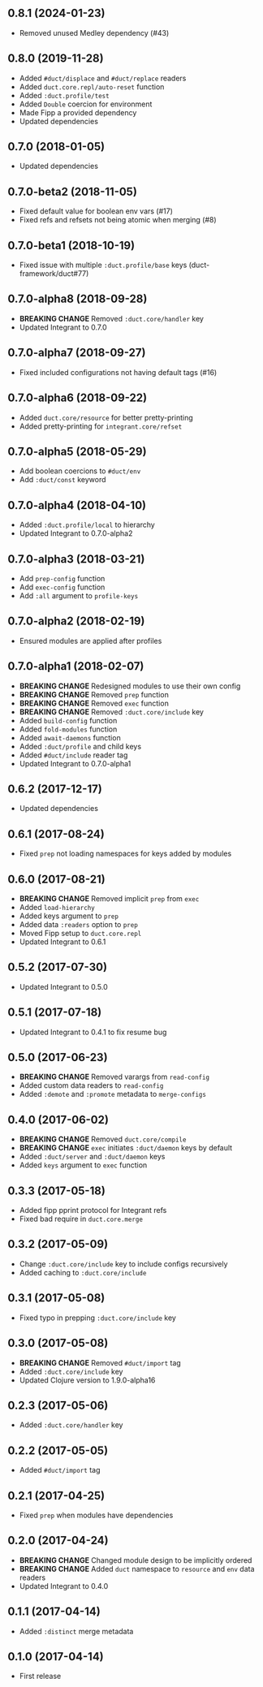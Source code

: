 ## 0.8.1 (2024-01-23)

* Removed unused Medley dependency (#43)

## 0.8.0 (2019-11-28)

* Added `#duct/displace` and `#duct/replace` readers
* Added `duct.core.repl/auto-reset` function
* Added `:duct.profile/test`
* Added `Double` coercion for environment
* Made Fipp a provided dependency
* Updated dependencies

## 0.7.0 (2018-01-05)

* Updated dependencies

## 0.7.0-beta2 (2018-11-05)

* Fixed default value for boolean env vars (#17)
* Fixed refs and refsets not being atomic when merging (#8)

## 0.7.0-beta1 (2018-10-19)

* Fixed issue with multiple `:duct.profile/base` keys (duct-framework/duct#77)

## 0.7.0-alpha8 (2018-09-28)

* **BREAKING CHANGE** Removed `:duct.core/handler` key
* Updated Integrant to 0.7.0

## 0.7.0-alpha7 (2018-09-27)

* Fixed included configurations not having default tags (#16)

## 0.7.0-alpha6 (2018-09-22)

* Added `duct.core/resource` for better pretty-printing
* Added pretty-printing for `integrant.core/refset`

## 0.7.0-alpha5 (2018-05-29)

* Add boolean coercions to `#duct/env`
* Add `:duct/const` keyword

## 0.7.0-alpha4 (2018-04-10)

* Added `:duct.profile/local` to hierarchy
* Updated Integrant to 0.7.0-alpha2

## 0.7.0-alpha3 (2018-03-21)

* Add `prep-config` function
* Add `exec-config` function
* Add `:all` argument to `profile-keys`

## 0.7.0-alpha2 (2018-02-19)

* Ensured modules are applied after profiles

## 0.7.0-alpha1 (2018-02-07)

* **BREAKING CHANGE** Redesigned modules to use their own config
* **BREAKING CHANGE** Removed `prep` function
* **BREAKING CHANGE** Removed `exec` function
* **BREAKING CHANGE** Removed `:duct.core/include` key
* Added `build-config` function
* Added `fold-modules` function
* Added `await-daemons` function
* Added `:duct/profile` and child keys
* Added `#duct/include` reader tag
* Updated Integrant to 0.7.0-alpha1

## 0.6.2 (2017-12-17)

* Updated dependencies

## 0.6.1 (2017-08-24)

* Fixed `prep` not loading namespaces for keys added by modules

## 0.6.0 (2017-08-21)

* **BREAKING CHANGE** Removed implicit `prep` from `exec`
* Added `load-hierarchy`
* Added keys argument to `prep`
* Added data `:readers` option to `prep`
* Moved Fipp setup to `duct.core.repl`
* Updated Integrant to 0.6.1

## 0.5.2 (2017-07-30)

* Updated Integrant to 0.5.0

## 0.5.1 (2017-07-18)

* Updated Integrant to 0.4.1 to fix resume bug

## 0.5.0 (2017-06-23)

* **BREAKING CHANGE** Removed varargs from `read-config`
* Added custom data readers to `read-config`
* Added `:demote` and `:promote` metadata to `merge-configs`

## 0.4.0 (2017-06-02)

* **BREAKING CHANGE** Removed `duct.core/compile`
* **BREAKING CHANGE** `exec` initiates `:duct/daemon` keys by default
* Added `:duct/server` and `:duct/daemon` keys
* Added `keys` argument to `exec` function

## 0.3.3 (2017-05-18)

* Added fipp pprint protocol for Integrant refs
* Fixed bad require in `duct.core.merge`

## 0.3.2 (2017-05-09)

* Change `:duct.core/include` key to include configs recursively
* Added caching to `:duct.core/include`

## 0.3.1 (2017-05-08)

* Fixed typo in prepping `:duct.core/include` key

## 0.3.0 (2017-05-08)

* **BREAKING CHANGE** Removed `#duct/import` tag
* Added `:duct.core/include` key
* Updated Clojure version to 1.9.0-alpha16

## 0.2.3 (2017-05-06)

* Added `:duct.core/handler` key

## 0.2.2 (2017-05-05)

* Added `#duct/import` tag

## 0.2.1 (2017-04-25)

* Fixed `prep` when modules have dependencies

## 0.2.0 (2017-04-24)

* **BREAKING CHANGE** Changed module design to be implicitly ordered
* **BREAKING CHANGE** Added `duct` namespace to `resource` and `env` data readers
* Updated Integrant to 0.4.0

## 0.1.1 (2017-04-14)

* Added `:distinct` merge metadata

## 0.1.0 (2017-04-14)

* First release
